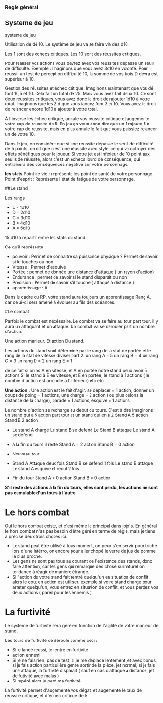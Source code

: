 ### Regle général

## Systeme de jeu

systeme de jeu.

Utilisation de dé 10.
Le système de jeu va se faire via des d10.

Les 1 sont des échecs critiques.
Les 10 sont des réussites critiques.

Pour réaliser vos actions vous devrez avec vos réussites dépassé un seuil de difficulté.
Exemple : Imaginons que vous avez 3d10 en volonté.
Pour réussir un test de perception difficulté 10, la somme de vos trois D devra est supérieur à 10.

Gestion des réussites et échec critique.
Imaginons maintenant que vos dé font 10,5 et 10. Cela fait un total de 25.
Mais vous avez fait deux 10. Ce sont deux réussites critiques, vous avez donc le droit de rajouter 1d10 à votre total.
Imaginons que les 2 d que vous lancez font 3 et 10.
Vous avez le droit de relancer encore 1d10 à ajouter à votre total.

À l'inverse les échec critique, annule vos réussite critique et augemente votre cap de reussite de 5. En jeu ça veux donc dire que un 1 rajoute 5 à votre cap de reussite, mais en plus annule le fait que vous puissiez relancer un de votre 10. 

Dans le jeu, on considère que si une réussite dépasse le seuil de difficulté de 5 points, on dit que c'est une réussite avec style, ce qui va octroyer des effets bénéfiques pour le joueur.
Si votre jet est inférieur de 10 point aux seuils de réussite, alors c'est un échecs lourd de conséquence, qui entraînera des conséquences négative sur votre personnage.


**les stats**
Point de vie : représente les point de santé de votre personnage.
Point d'esprit : Représente l'état de fatigue de votre personnage.




##Le stand

Les rangs

* E = 1d10
* D = 2d10
* C = 3d10
* B = 4d10
* A = 5d10

15 d10 à repartir entre les stats du stand.

Ce qu'il représente :
* pouvoir : Permet de connaitre sa puissance physique ? Permet de savoir si tu touches ou non.
* Vitesse : Permet d'esquivé 
* Portée : permet de donnée une distance d'attaque ( un rayon d'action)
* Endurance : permet de savoir si le stand disparait ou non
* Précision : Permet de savoir s'il touche ( attaqué à distance )
* apprentissage : A

Dans le cadre du RP, votre stand aura toujours un apprentissage Rang A, car celui-ci sera amené à évoluer au fils des scéances.



#Le combat

Parfois le combat est nécéssaire. 
Le combat va se faire au tour part tour. il y aura un attaquant et un attaqué. 
Un combat va se derouler part un nombre d'action.

Une action manieur.
Et action Du stand.

Les actions du stand sont déterminé par le rang de la stat de portée et le rang de la stat de vitesse diviser part 2.
un rang A = 5
un rang B = 4
un rang C = 3
un rang D = 2
un rang E = 1

de ce fait si on as A en vitesse, et A en portée notre stand peux avoir 5 actions
Si le stand à E en vitesse, et E en portée, le stand à 1 actions
( le nombre d'action est arrondie a l'inferieur)
etc etc

**Une action :** Une action est le fait d'agir. se déplacer = 1 action, donner un coups de poing = 1 actions, une charge = 2 action ( ou plus celons la distance de la charge), parade = 1 actions, esquive = 1 actions

Le nombre d'action se recharge au debut du tours.
C'est à dire imaginons un stand qui à 5 action part tour et un stand qui en a 2
Stand A 5 action
Stand B 2 action

* Le stand A charge 
Le stand B se defend
Le Stand B attaque
Le stand A se defend

* à la fin du tours il reste 
Stand A = 2 action
Stand B = 0 action

* Nouveau tour

* Stand A Attaque deux fois
Stand B se defend 1 fois
Le stand B attaque
Le stand A esquive et recul 2 fois

* Fin du tour 
Stand A = 0 action
Stand B = 0 action

**S'il reste des actions à la fin du tours, elles sont perdu, les actions ne sont pas cumulable d'un tours à l'autre**





# Le hors combat

Oui le hors combat existe, et c'est même le principal dans jojo's. En général le hors combat n'as pas besoin d'être géré en terme de règle, mais je tiens à précisé deux trois choses ici. 
* Le stand peut être utilisé à tous moment, on peux s'en servir pour triché lors d'une intérro, on encore pour aller chopé le verre de jus de pomme le plus proche.
* Les gens ne sont pas tous au courant de l'existance des stands, donc faite attention, car les gens qui remarque des chose surnaturel on tendance à réagir de manière étrange.
* Si l'action de votre stand fait rentré quelqu'un en situation de conflit alors le cout en action est utiliser. exemple si votre stand charge pour arreter quelqu'un, vous entrez en situation de conflit, et vous perdez vos deux actions ( pareil pour les ennemis )

# La furtivité

Le systeme de furtivité sera géré en fonction de l'agilité de votre manieur de stand.

Les tours de furtivité ce déroule comme ceci :
* Si le lancé reussi, je rentre en furtivité
* action ennemi
* Si je ne fais rien, pas de test, si je me deplace lentement jet avec bonus, si je fais action particulière genre sortir de la pièce, jet normal, si je fais une attaque, la furtivité disparait ( sauf en cas d'attaque à distance, jet de futivité avec malus )
* Si repéré alors je perd ma furtivité

La furtivité permet d'augementé vos dégat, et augemente le taux de reussite critique, et d'échec  critique de 5.

